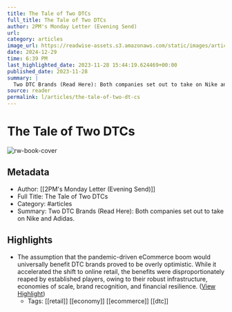 ```yaml
---
title: The Tale of Two DTCs
full_title: The Tale of Two DTCs
author: 2PM's Monday Letter (Evening Send)
url: 
category: articles
image_url: https://readwise-assets.s3.amazonaws.com/static/images/article1.be68295a7e40.png
date: 2024-12-29
time: 6:39 PM
last_highlighted_date: 2023-11-28 15:44:19.624469+00:00
published_date: 2023-11-28
summary: |
  Two DTC Brands (Read Here): Both companies set out to take on Nike and Adidas.
source: reader
permalink: l/articles/the-tale-of-two-dt-cs
---
```

# The Tale of Two DTCs

![rw-book-cover](https://readwise-assets.s3.amazonaws.com/static/images/article1.be68295a7e40.png)

## Metadata
- Author: [[2PM's Monday Letter (Evening Send)]]
- Full Title: The Tale of Two DTCs
- Category: #articles
- Summary: Two DTC Brands (Read Here): Both companies set out to take on Nike and Adidas.

## Highlights
- The assumption that the pandemic-driven eCommerce boom would universally benefit DTC brands proved to be overly optimistic. While it accelerated the shift to online retail, the benefits were disproportionately reaped by established players, owing to their robust infrastructure, economies of scale, brand recognition, and financial resilience. ([View Highlight](https://read.readwise.io/read/01hgb9mj6fn29cn6fswrx0rs0e))
    - Tags: [[retail]] [[economy]] [[ecommerce]] [[dtc]] 


